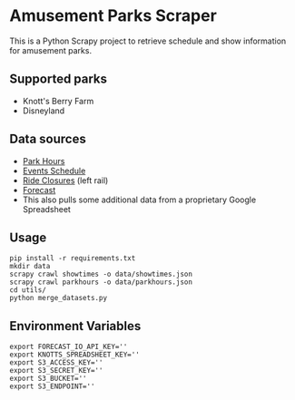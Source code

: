 # Amusement Parks Scraper

This is a Python Scrapy project to retrieve schedule and show information
for amusement parks.

## Supported parks

 - Knott's Berry Farm
 - Disneyland

## Data sources

 - [Park Hours](https://www.knotts.com/hours-directions/park-hours)
 - [Events Schedule](https://www.knotts.com/plan-a-visit/show-times)
 - [Ride Closures](https://www.knotts.com/hours-directions/park-hours) (left rail)
 - [Forecast](http://forecast.io)
 - This also pulls some additional data from a proprietary Google Spreadsheet
 
## Usage
    pip install -r requirements.txt
    mkdir data
    scrapy crawl showtimes -o data/showtimes.json
    scrapy crawl parkhours -o data/parkhours.json
    cd utils/
    python merge_datasets.py

## Environment Variables
	export FORECAST_IO_API_KEY=''
	export KNOTTS_SPREADSHEET_KEY=''
	export S3_ACCESS_KEY=''
	export S3_SECRET_KEY=''
	export S3_BUCKET=''
	export S3_ENDPOINT=''